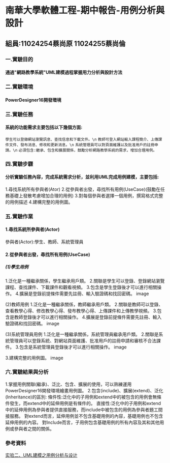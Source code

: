 # 南華大學軟體工程-期中報告-用例分析與設計
## 組員:11024254蔡尚原 11024255蔡尚倫
### 一.實驗目的
#### 通過"網路教學系統"UML建模過程掌握用力分析與設計方法
### 二.實驗環境
#### PowerDesigner16開發環境
### 三.實驗任務
#### 系統的功能需求主要包括以下幾個方面:
`學生可以登錄網站瀏覽訊息、查找信息和下載文件。\n`
`教師可登入網站輸入課程簡介、上傳課件文件、發布消息、修改和更新消息。\n`
`系統管理員可以對頁面維護以及批准用戶的註冊申請。\n`
`必須包含:繼承、包含和擴展關係，鼓勵分析網路教學系統的需求，增加合理用例。`
### 四.實驗步驟
#### 分析實驗任務內容，完成系統需求分析，並利用UML完成用例建模，主要包括:
1.尋找系統所有參與者(Ator)
2.從參與者出發，尋找所有用例(UseCase)(鼓勵在任務基礎上發散考慮增加合理的用例)
3.對每個參與者選擇一個用例，撰寫格式完整的用例描述
4.建構完整的用例圖。
### 五.實驗作業
#### 1.尋找系統所參與者(Actor)
參與者(Actor):學生、教師、系統管理員
#### 2.從參與者出發，尋找所有用例(UseCase)
##### (1)學生用例
1.泛化是一種繼承關係，學生繼承用戶類。
2.關聯是學生可以登錄、登錄網站瀏覽課程、查找課件、下載課件和觀看視頻。
3.包含是學生登錄後才可以進行相關操作。
4.擴展是登錄前提條件需要先註冊、輸入驗證碼和找回密碼。
image

(2)教師用例
1.泛化是一種繼承關係，教師繼承用戶類。
2.關聯是教師可以登錄、查看教學心得、修改教學心得、發布教學心得、上傳課件和上傳教學視頻。
3.包含是教師登錄後才可以進行相關操作。
4.擴展是登錄前提條件需要先註冊、輸入驗證碼和找回密碼。
image

(3)系統管理員用例
1.泛化是一種繼承關係，系統管理員繼承用戶類。
2.關聯是系統管理員可以登錄系統、對網站頁面維護、批准用戶的註冊申請和審核不合法課件。
3.包含是系統管理員登錄後才可以進行相關操作。
image

3.建構完整的用例圖。
image

### 六.實驗結果與分析
1.掌握用例關聯(繼承)、泛比、包含、擴展的使用，可以熟練運用PowerDesigner16開發環境繪畫用例圖。
2.包含(include)、擴展(extend)、泛化(Inheritance)的區別:
條件性:泛化中的子用例和extend中的被包含的用例會無條件發生，而extend中的延伸用例是有條件的。
直接性:泛化中的子用例和extend中的延伸用例為參與者提供直接服務，而include中被包含的用例為參與者題工間接服務。
對extend而言，延伸用例並不包含基礎用例的內容，基礎用例也不包含延伸用例的內容。
對Include而言，子用例包含基礎用例的所有內容及其和其他用例或參與者之間的關係。
### 參考資料
[实验二、UML建模之用例分析与设计](https://liush.blog.csdn.net/article/details/123818285?spm=1001.2101.3001.6650.10&utm_medium=distribute.pc_relevant.none-task-blog-2%7Edefault%7EBlogCommendFromBaidu%7ERate-10-123818285-blog-124869427.235%5Ev43%5Econtrol&depth_1-utm_source=distribute.pc_relevant.none-task-blog-2%7Edefault%7EBlogCommendFromBaidu%7ERate-10-123818285-blog-124869427.235%5Ev43%5Econtrol&utm_relevant_index=19)
